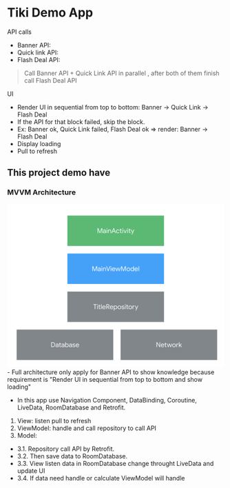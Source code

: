 # Tiki Demo App

API calls
- Banner API:
- Quick link API:
- Flash Deal API:
> Call Banner API + Quick Link API in parallel , after both of them finish call Flash Deal API

UI
- Render UI in sequential from top to bottom: Banner -> Quick Link -> Flash Deal
- If the API for that block failed, skip the block.
- Ex: Banner ok, Quick Link failed, Flash Deal ok => render: Banner -> Flash Deal
- Display loading
- Pull to refresh

## This project demo have
### MVVM Architecture
<img src="/image/MVVM-architecture.png"/>
- Full architecture only apply for Banner API to show knowledge because requirement is "Render UI in sequential from top to bottom and show loading"

- In this app use Navigation Component, DataBinding, Coroutine, LiveData, RoomDatabase and Retrofit.

1. View: listen pull to refresh
2. ViewModel: handle and call repository to call API
3. Model: 
- 3.1. Repository call API by Retrofit. 
- 3.2. Then save data to RoomDatabase.
- 3.3. View listen data in RoomDatabase change throught LiveData and update UI
- 3.4. If data need handle or calculate ViewModel will handle